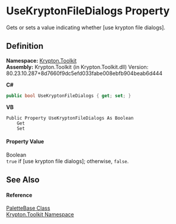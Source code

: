 # UseKryptonFileDialogs Property


Gets or sets a value indicating whether [use krypton file dialogs].



## Definition
**Namespace:** <a href="79d2eac2-21f4-54ff-7552-b20c33c30600.md">Krypton.Toolkit</a>  
**Assembly:** Krypton.Toolkit (in Krypton.Toolkit.dll) Version: 80.23.10.287+8d7660f9dc5efd033fabe008ebfb904beab6d444

**C#**
``` C#
public bool UseKryptonFileDialogs { get; set; }
```
**VB**
``` VB
Public Property UseKryptonFileDialogs As Boolean
	Get
	Set
```



#### Property Value
Boolean  
`true` if [use krypton file dialogs]; otherwise, `false`.

## See Also


#### Reference
<a href="6da77fa5-1590-4646-f2ea-70002c922aee.md">PaletteBase Class</a>  
<a href="79d2eac2-21f4-54ff-7552-b20c33c30600.md">Krypton.Toolkit Namespace</a>  
